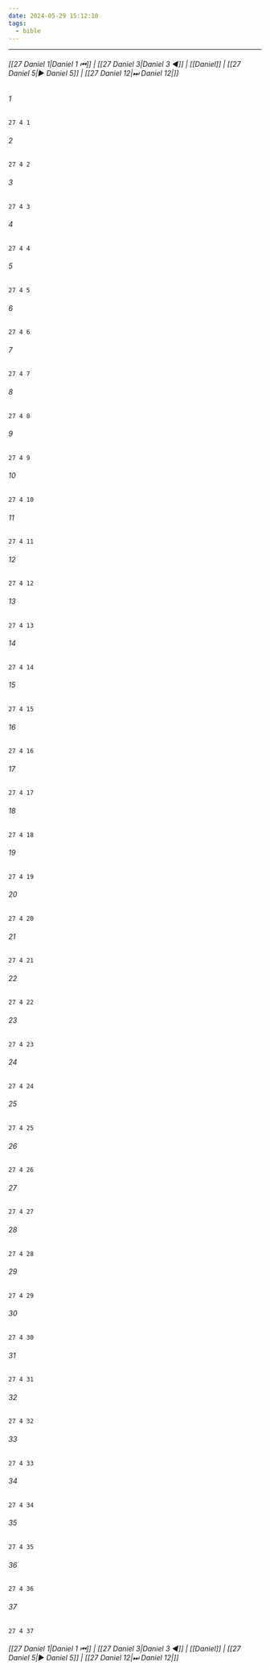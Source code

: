 ```yaml
---
date: 2024-05-29 15:12:10
tags:
  - bible
---
```

___

###### [[27 Daniel 1|Daniel 1 ⏮]] | [[27 Daniel 3|Daniel 3 ◀]] | [[Daniel]] | [[27 Daniel 5|▶ Daniel 5]] | [[27 Daniel 12|⏭ Daniel 12|]]

###### 1
``` verse
27 4 1 
```
###### 2
``` verse
27 4 2 
```
###### 3
``` verse
27 4 3 
```
###### 4
``` verse
27 4 4 
```
###### 5
``` verse
27 4 5 
```
###### 6
``` verse
27 4 6 
```
###### 7
``` verse
27 4 7 
```
###### 8
``` verse
27 4 8 
```
###### 9
``` verse
27 4 9 
```
###### 10
``` verse
27 4 10 
```
###### 11
``` verse
27 4 11 
```
###### 12
``` verse
27 4 12 
```
###### 13
``` verse
27 4 13 
```
###### 14
``` verse
27 4 14 
```
###### 15
``` verse
27 4 15 
```
###### 16
``` verse
27 4 16 
```
###### 17
``` verse
27 4 17 
```
###### 18
``` verse
27 4 18 
```
###### 19
``` verse
27 4 19 
```
###### 20
``` verse
27 4 20 
```
###### 21
``` verse
27 4 21 
```
###### 22
``` verse
27 4 22 
```
###### 23
``` verse
27 4 23 
```
###### 24
``` verse
27 4 24 
```
###### 25
``` verse
27 4 25 
```
###### 26
``` verse
27 4 26 
```
###### 27
``` verse
27 4 27 
```
###### 28
``` verse
27 4 28 
```
###### 29
``` verse
27 4 29 
```
###### 30
``` verse
27 4 30 
```
###### 31
``` verse
27 4 31 
```
###### 32
``` verse
27 4 32 
```
###### 33
``` verse
27 4 33 
```
###### 34
``` verse
27 4 34 
```
###### 35
``` verse
27 4 35 
```
###### 36
``` verse
27 4 36 
```
###### 37
``` verse
27 4 37 
```

###### [[27 Daniel 1|Daniel 1 ⏮]] | [[27 Daniel 3|Daniel 3 ◀]] | [[Daniel]] | [[27 Daniel 5|▶ Daniel 5]] | [[27 Daniel 12|⏭ Daniel 12|]]

